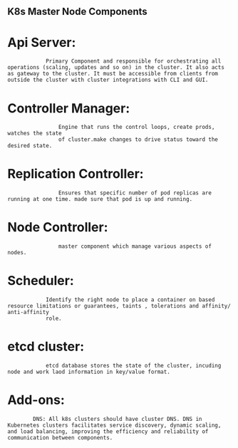 ## K8s Master Node Components

# Api Server:

                Primary Component and responsible for orchestrating all operations (scaling, updates and so on) in the cluster. It also acts as gateway to the cluster. It must be accessible from clients from outside the cluster with cluster integrations with CLI and GUI.

# Controller Manager:

                    Engine that runs the control loops, create prods, watches the state
                    of cluster.make changes to drive status toward the desired state.

# Replication Controller:

                    Ensures that specific number of pod replicas are running at one time. made sure that pod is up and running.

# Node Controller:

                    master component which manage various aspects of nodes.

# Scheduler:

                Identify the right node to place a container on based resource limitations or guarantees, taints , tolerations and affinity/ anti-affinity
                role.

# etcd cluster:

                etcd database stores the state of the cluster, incuding node and work laod information in key/value format.

# Add-ons:

            DNS: All k8s clusters should have cluster DNS. DNS in Kubernetes clusters facilitates service discovery, dynamic scaling, and load balancing, improving the efficiency and reliability of communication between components.
